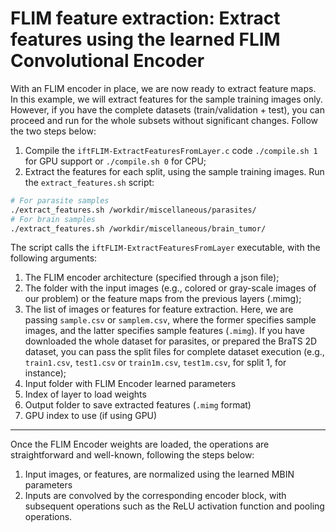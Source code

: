 # FLIM feature extraction: Extract features using the learned FLIM Convolutional Encoder

With an FLIM encoder in place, we are now ready to extract feature maps. In this example, we will extract features for the sample training images only. However, if you have the complete datasets (train/validation + test), you can proceed and run for the whole subsets without significant changes. Follow the two steps below:

1. Compile the `iftFLIM-ExtractFeaturesFromLayer.c` code `./compile.sh 1` for GPU support or `./compile.sh 0` for CPU;
2. Extract the features for each split, using the sample training images. Run the `extract_features.sh` script:

```bash
# For parasite samples
./extract_features.sh /workdir/miscellaneous/parasites/
# For brain samples
./extract_features.sh /workdir/miscellaneous/brain_tumor/
```

The script calls the `iftFLIM-ExtractFeaturesFromLayer` executable, with the following arguments:

1. The FLIM encoder architecture (specified through a json file);
2. The folder with the input images (e.g., colored or gray-scale images of our problem) or the feature maps from the previous layers (.mimg);
3. The list of images or features for feature extraction. Here, we are passing `sample.csv` or `samplem.csv`, where the former specifies sample images, and the latter specifies sample features (`.mimg`). If you have downloaded the whole dataset for parasites, or prepared the BraTS 2D dataset, you can pass the split files for complete dataset execution (e.g., `train1.csv`, `test1.csv` or `train1m.csv`, `test1m.csv`, for split 1, for instance);
4. Input folder with FLIM Encoder learned parameters
5. Index of layer to load weights
6. Output folder to save extracted features (`.mimg` format)
7. GPU index to use (if using GPU)

____

Once the FLIM Encoder weights are loaded, the operations are straightforward and well-known, following the steps below:

1. Input images, or features, are normalized using the learned MBIN parameters
2. Inputs are convolved by the corresponding encoder block, with subsequent operations such as the ReLU activation function and pooling operations.